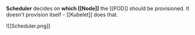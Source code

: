 **Scheduler** decides on **which [[Node]]** the [[POD]] should be provisioned.
It doesn't provision itself - [[Kubelet]] does that.

![[Scheduler.png]]
